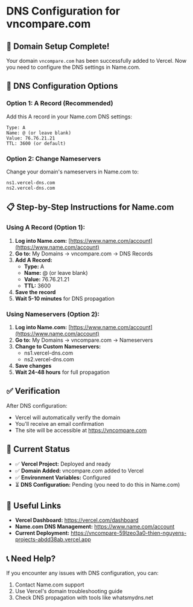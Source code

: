 # DNS Configuration for vncompare.com

## 🎯 **Domain Setup Complete!**

Your domain `vncompare.com` has been successfully added to Vercel. Now you need to configure the DNS settings in Name.com.

## 🔧 **DNS Configuration Options**

### **Option 1: A Record (Recommended)**

Add this A record in your Name.com DNS settings:

```
Type: A
Name: @ (or leave blank)
Value: 76.76.21.21
TTL: 3600 (or default)
```

### **Option 2: Change Nameservers**

Change your domain's nameservers in Name.com to:

```
ns1.vercel-dns.com
ns2.vercel-dns.com
```

## 📋 **Step-by-Step Instructions for Name.com**

### **Using A Record (Option 1):**

1. **Log into Name.com:** [https://www.name.com/account](https://www.name.com/account)
2. **Go to:** My Domains → vncompare.com → DNS Records
3. **Add A Record:**
   - **Type:** A
   - **Name:** @ (or leave blank)
   - **Value:** 76.76.21.21
   - **TTL:** 3600
4. **Save the record**
5. **Wait 5-10 minutes** for DNS propagation

### **Using Nameservers (Option 2):**

1. **Log into Name.com:** [https://www.name.com/account](https://www.name.com/account)
2. **Go to:** My Domains → vncompare.com → Nameservers
3. **Change to Custom Nameservers:**
   - ns1.vercel-dns.com
   - ns2.vercel-dns.com
4. **Save changes**
5. **Wait 24-48 hours** for full propagation

## ✅ **Verification**

After DNS configuration:

- Vercel will automatically verify the domain
- You'll receive an email confirmation
- The site will be accessible at https://vncompare.com

## 🚀 **Current Status**

- ✅ **Vercel Project:** Deployed and ready
- ✅ **Domain Added:** vncompare.com added to Vercel
- ✅ **Environment Variables:** Configured
- ⏳ **DNS Configuration:** Pending (you need to do this in Name.com)

## 🔗 **Useful Links**

- **Vercel Dashboard:** https://vercel.com/dashboard
- **Name.com DNS Management:** https://www.name.com/account
- **Current Deployment:** https://vncompare-59lzeo3a0-thien-nguyens-projects-abdd38ab.vercel.app

## 📞 **Need Help?**

If you encounter any issues with DNS configuration, you can:

1. Contact Name.com support
2. Use Vercel's domain troubleshooting guide
3. Check DNS propagation with tools like whatsmydns.net
